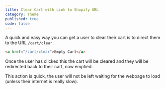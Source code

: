 ```yaml
---
title: Clear Cart with Link to Shopify URL
category: Theme
published: true
code: false
---
```


A quick and easy way you can get a user to clear their cart is to direct them to the URL `/cart/clear`.

```html
<a href="/cart/clear">Empty Cart</a>
```

Once the user has clicked this the cart will be cleared and they will be redirected back to their cart, now emptied.

This action is quick, the user will not be left waiting for the webpage to load (unless their internet is really slow).
